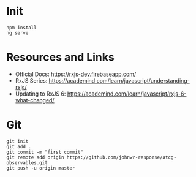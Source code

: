 # Init
```
npm install
ng serve
```
# Resources and Links
- Official Docs: https://rxjs-dev.firebaseapp.com/
- RxJS Series: https://academind.com/learn/javascript/understanding-rxjs/
- Updating to RxJS 6: https://academind.com/learn/javascript/rxjs-6-what-changed/


# Git
```
git init
git add .
git commit -m "first commit"
git remote add origin https://github.com/johnwr-response/atcg-observables.git
git push -u origin master
```
